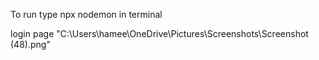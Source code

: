 To run type npx nodemon in terminal 

login page
"C:\Users\hamee\OneDrive\Pictures\Screenshots\Screenshot (48).png"
